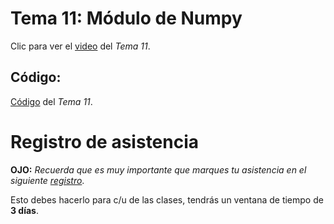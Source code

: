 # __Tema 11: Módulo de Numpy__


Clic para ver el [video](https://drive.google.com/file/d/1Oiay5SdNVcN0f7SWvL_WVQy7-G8QI70x/view?usp=sharing) del _Tema 11_.


## Código:
[Código](https://github.com/AFIF-UG/Introduccion_a_Python-Curso_Online/blob/main/Clase_09/Codigo_tema_11.ipynb) del _Tema 11_.


# Registro de asistencia
__OJO:__ _Recuerda que es muy importante que marques tu asistencia en el siguiente [registro](https://docs.google.com/forms/d/e/1FAIpQLScrWb64esUslbune1rsah8LBTnHAvqpTEs0NogemH6RH4Yklw/viewform?usp=sf_link)_.

Esto debes hacerlo para c/u de las clases, tendrás un ventana de tiempo de __3 días__.
